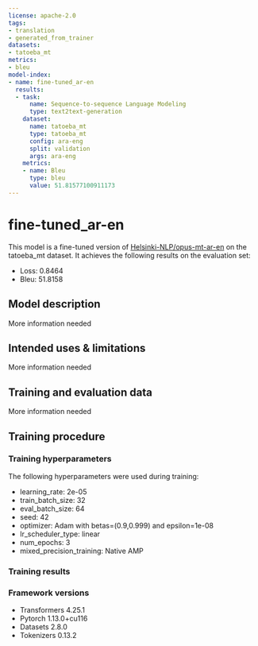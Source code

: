 ```yaml
---
license: apache-2.0
tags:
- translation
- generated_from_trainer
datasets:
- tatoeba_mt
metrics:
- bleu
model-index:
- name: fine-tuned_ar-en
  results:
  - task:
      name: Sequence-to-sequence Language Modeling
      type: text2text-generation
    dataset:
      name: tatoeba_mt
      type: tatoeba_mt
      config: ara-eng
      split: validation
      args: ara-eng
    metrics:
    - name: Bleu
      type: bleu
      value: 51.81577100911173
---
```


<!-- This model card has been generated automatically according to the information the Trainer had access to. You
should probably proofread and complete it, then remove this comment. -->

# fine-tuned_ar-en

This model is a fine-tuned version of [Helsinki-NLP/opus-mt-ar-en](https://huggingface.co/Helsinki-NLP/opus-mt-ar-en) on the tatoeba_mt dataset.
It achieves the following results on the evaluation set:
- Loss: 0.8464
- Bleu: 51.8158

## Model description

More information needed

## Intended uses & limitations

More information needed

## Training and evaluation data

More information needed

## Training procedure

### Training hyperparameters

The following hyperparameters were used during training:
- learning_rate: 2e-05
- train_batch_size: 32
- eval_batch_size: 64
- seed: 42
- optimizer: Adam with betas=(0.9,0.999) and epsilon=1e-08
- lr_scheduler_type: linear
- num_epochs: 3
- mixed_precision_training: Native AMP

### Training results



### Framework versions

- Transformers 4.25.1
- Pytorch 1.13.0+cu116
- Datasets 2.8.0
- Tokenizers 0.13.2

